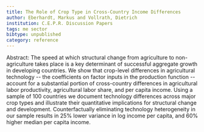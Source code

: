 ```yaml
---
title: The Role of Crop Type in Cross-Country Income Differences
author: Eberhardt, Markus and Vollrath, Dietrich
institution: C.E.P.R. Discussion Papers
tags: me sector
bibtype: unpublished
category: reference
---
```

Abstract: The speed at which structural change from agriculture to non-agriculture takes place is a key determinant of successful aggregate growth in developing countries. We show that crop-level differences in agricultural technology -- the coefficients on factor inputs in the production function -- account for a substantial portion of cross-country differences in agricultural labor productivity, agricultural labor share, and  per capita income. Using a sample of 100 countries we document technology differences across major crop types and illustrate their quantitative implications for structural change and development. Counterfactually eliminating technology heterogeneity in our sample results in 25\% lower variance in log income per capita, and 60\% higher median per capita income.
